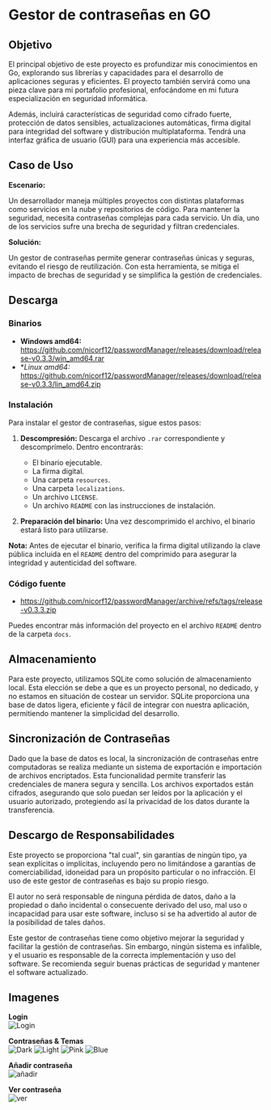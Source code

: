 # Gestor de contraseñas en GO

## Objetivo

El principal objetivo de este proyecto es profundizar mis conocimientos en Go, explorando sus librerías y capacidades para el desarrollo de aplicaciones seguras y eficientes. El proyecto también servirá como una pieza clave para mi portafolio profesional, enfocándome en mi futura especialización en seguridad informática.

Además, incluirá características de seguridad como cifrado fuerte, protección de datos sensibles, actualizaciones automáticas, firma digital para integridad del software y distribución multiplataforma. Tendrá una interfaz gráfica de usuario (GUI) para una experiencia más accesible.

## Caso de Uso

**Escenario:**

Un desarrollador maneja múltiples proyectos con distintas plataformas como servicios en la nube y repositorios de código. Para mantener la seguridad, necesita contraseñas complejas para cada servicio. Un día, uno de los servicios sufre una brecha de seguridad y filtran credenciales.

**Solución:**

Un gestor de contraseñas permite generar contraseñas únicas y seguras, evitando el riesgo de reutilización. Con esta herramienta, se mitiga el impacto de brechas de seguridad y se simplifica la gestión de credenciales.

## Descarga

### Binarios
- **Windows amd64:** https://github.com/nicorf12/passwordManager/releases/download/release-v0.3.3/win_amd64.rar
- **Linux amd64:* https://github.com/nicorf12/passwordManager/releases/download/release-v0.3.3/lin_amd64.zip

### Instalación

Para instalar el gestor de contraseñas, sigue estos pasos:

1. **Descompresión:**
   Descarga el archivo `.rar` correspondiente y descomprímelo. Dentro encontrarás:
   - El binario ejecutable.
   - La firma digital.
   - Una carpeta `resources`.
   - Una carpeta `localizations`.
   - Un archivo `LICENSE`.
   - Un archivo `README` con las instrucciones de instalación.

2. **Preparación del binario:**
   Una vez descomprimido el archivo, el binario estará listo para utilizarse.

**Nota:** Antes de ejecutar el binario, verifica la firma digital utilizando la clave pública incluida en el `README` dentro del comprimido para asegurar la integridad y autenticidad del software.

### Código fuente
- https://github.com/nicorf12/passwordManager/archive/refs/tags/release-v0.3.3.zip

Puedes encontrar más información del proyecto en el archivo `README` dentro de la carpeta `docs`.

## Almacenamiento
Para este proyecto, utilizamos SQLite como solución de almacenamiento local. Esta elección se debe a que es un proyecto personal, no dedicado, y no estamos en situación de costear un servidor. SQLite proporciona una base de datos ligera, eficiente y fácil de integrar con nuestra aplicación, permitiendo mantener la simplicidad del desarrollo.

## Sincronización de Contraseñas
Dado que la base de datos es local, la sincronización de contraseñas entre computadoras se realiza mediante un sistema de exportación e importación de archivos encriptados. Esta funcionalidad permite transferir las credenciales de manera segura y sencilla. Los archivos exportados están cifrados, asegurando que solo puedan ser leídos por la aplicación y el usuario autorizado, protegiendo así la privacidad de los datos durante la transferencia.

## Descargo de Responsabilidades

Este proyecto se proporciona "tal cual", sin garantías de ningún tipo, ya sean explícitas o implícitas, incluyendo pero no limitándose a garantías de comerciabilidad, idoneidad para un propósito particular o no infracción. El uso de este gestor de contraseñas es bajo su propio riesgo.

El autor no será responsable de ninguna pérdida de datos, daño a la propiedad o daño incidental o consecuente derivado del uso, mal uso o incapacidad para usar este software, incluso si se ha advertido al autor de la posibilidad de tales daños.

Este gestor de contraseñas tiene como objetivo mejorar la seguridad y facilitar la gestión de contraseñas. Sin embargo, ningún sistema es infalible, y el usuario es responsable de la correcta implementación y uso del software. Se recomienda seguir buenas prácticas de seguridad y mantener el software actualizado.

## Imagenes

**Login**<br>
![Login](screenshots/login.PNG)

**Contraseñas & Temas**<br>
![Dark](screenshots/dark%20theme.PNG)
![Light](screenshots/light%20theme.PNG)
![Pink](screenshots/pink%20theme.PNG)
![Blue](screenshots/blue%20theme.PNG)

**Añadir contraseña**<br>
![añadir](screenshots/añadir_contraseña.PNG)

**Ver contraseña**<br>
![ver](screenshots/ver.PNG)


